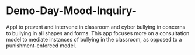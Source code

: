 # Demo-Day-Mood-Inquiry-
Appl to prevent and intervene in classroom and cyber bullying in concerns to bullying in all shapes and forms. This app focuses more on a consultation model
to mediate instances of bullying in the classroom, as opposed to a punishment-enforced model. 
